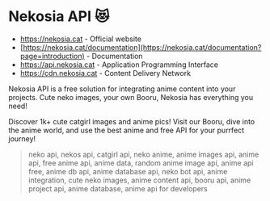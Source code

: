 # Nekosia API 😻
- https://nekosia.cat - Official website
- [https://nekosia.cat/documentation](https://nekosia.cat/documentation?page=introduction) - Documentation
- https://api.nekosia.cat - Application Programming Interface
- https://cdn.nekosia.cat - Content Delivery Network

Nekosia API is a free solution for integrating anime content into your projects. Cute neko images, your own Booru, Nekosia has everything you need!

Discover 1k+ cute catgirl images and anime pics! Visit our Booru, dive into the anime world, and use the best anime and free API for your purrfect journey!

> neko api, nekos api, catgirl api, neko anime, anime images api, anime api, free anime api, anime data, random anime image api, anime api free, anime db api, anime database api, neko bot api, anime integration, cute neko images, anime content api, booru api, anime project api, anime database, anime api for developers
